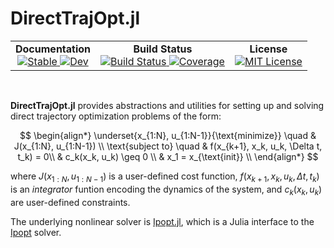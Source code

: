 # DirectTrajOpt.jl


<!--```@raw html-->
<!-- <div align="center">
  <a href="https://github.com/harmoniqs/Piccolo.jl">
    <img src="assets/logo.svg" alt="Piccolo.jl" width="25%"/>
  </a>
</div> -->

<div align="center">
  <table>
    <tr>
      <td align="center">
        <b>Documentation</b>
        <br>
        <a href="https://harmoniqs.github.io/DirectTrajOpt.jl/stable/">
          <img src="https://img.shields.io/badge/docs-stable-blue.svg" alt="Stable"/>
        </a>
        <a href="https://harmoniqs.github.io/DirectTrajOpt.jl/dev/">
          <img src="https://img.shields.io/badge/docs-dev-blue.svg" alt="Dev"/>
        </a>
      </td>
      <td align="center">
        <b>Build Status</b>
        <br>
        <a href="https://github.com/harmoniqs/DirectTrajOpt.jl/actions/workflows/CI.yml?query=branch%3Amain">
          <img src="https://github.com/harmoniqs/DirectTrajOpt.jl/actions/workflows/CI.yml/badge.svg?branch=main" alt="Build Status"/>
        </a>
        <a href="https://codecov.io/gh/harmoniqs/DirectTrajOpt.jl">
          <img src="https://codecov.io/gh/harmoniqs/DirectTrajOpt.jl/branch/main/graph/badge.svg" alt="Coverage"/>
        </a>
      </td>
      <td align="center">
        <b>License</b>
        <br>
        <a href="https://opensource.org/licenses/MIT">
          <img src="https://img.shields.io/badge/License-MIT-yellow.svg" alt="MIT License"/>
        </a>
    </tr>
  </table>
</div>

<div align="center">
<br>
</div>
<!--```-->

**DirectTrajOpt.jl** provides abstractions and utilities for setting up and solving direct trajectory optimization problems of the form:

$$
\begin{align*}
\underset{x_{1:N}, u_{1:N-1}}{\text{minimize}} \quad & J(x_{1:N}, u_{1:N-1}) \\
\text{subject to} \quad & f(x_{k+1}, x_k, u_k, \Delta t, t_k) = 0\\
& c_k(x_k, u_k) \geq 0 \\
& x_1 = x_{\text{init}} \\
\end{align*}
$$

where $J(x_{1:N}, u_{1:N-1})$ is a user-defined cost function, $f(x_{k+1}, x_k, u_k, \Delta t, t_k)$ is an *integrator* funtion encoding the dynamics of the system, and $c_k(x_k, u_k)$ are user-defined constraints.

The underlying nonlinear solver is [Ipopt.jl](https://github.com/jump-dev/Ipopt.jl), which is a Julia interface to the [Ipopt](https://coin-or.github.io/Ipopt/) solver. 
